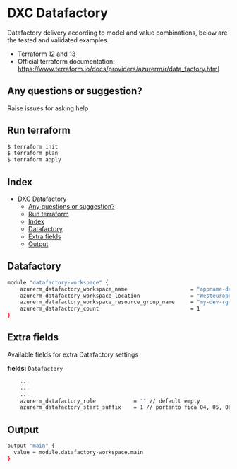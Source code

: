 # DXC Datafactory

Datafactory delivery according to model and value combinations, below are the tested and validated examples.

  - Terraform 12 and 13
  - Official terraform documentation: <https://www.terraform.io/docs/providers/azurerm/r/data_factory.html>

## Any questions or suggestion?

Raise issues for asking help

## Run terraform

```bash
$ terraform init
$ terraform plan
$ terraform apply
```

## Index

- [DXC Datafactory](#dxc-datafactory)
  - [Any questions or suggestion?](#any-questions-or-suggestion)
  - [Run terraform](#run-terraform)
  - [Index](#index)
  - [Datafactory](#datafactory)
  - [Extra fields](#extra-fields)
  - [Output](#output)

## Datafactory<a name="datafactory"></a>
```bash
module "datafactory-workspace" {
    azurerm_datafactory_workspace_name                    = "appname-dev-datafactory"
    azurerm_datafactory_workspace_location                = "Westeurope"
    azurerm_datafactory_workspace_resource_group_name     = "my-dev-rg-01"
    azurerm_datafactory_count                             = 1
}
```

## Extra fields<a name="extra-fields"></a>
Available fields for extra Datafactory settings

**fields:** `Datafactory`
```bash
    ...
    ...
    ...
    azurerm_datafactory_role            = "" // default empty
    azurerm_datafactory_start_suffix    = 1 // portanto fica 04, 05, 06. [default 1]
```

## Output<a name="output"></a>
```bash
output "main" {
  value = module.datafactory-workspace.main
}
```
